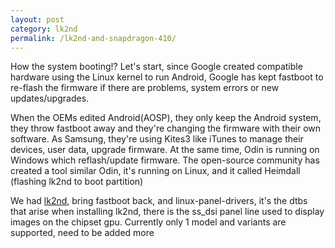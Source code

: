 ```yaml
---
layout: post
category: lk2nd
permalink: /lk2nd-and-snapdragon-410/
---
```


How the system booting!? Let's start, since Google created compatible hardware using the Linux kernel to run Android,
Google has kept fastboot to re-flash the firmware if there are problems, system errors or new updates/upgrades.

When the OEMs edited Android(AOSP), they only keep the Android system, they throw fastboot away and they're changing the firmware with their own software.
As Samsung, they're using Kites3 like iTunes to manage their devices, user data, upgrade firmware.
At the same time, Odin is running on Windows which reflash/update firmware.
The open-source community has created a tool similar Odin, it's running on Linux, and it called Heimdall (flashing lk2nd to boot partition)

We had [lk2nd], bring fastboot back, and linux-panel-drivers, it's the dtbs that arise when installing lk2nd, there is the ss_dsi panel line used to display images on the chipset gpu.
Currently only 1 model and variants are supported, need to be added more

[lk2nd]: https://github.com/msm8916-mainline/lk2nd
